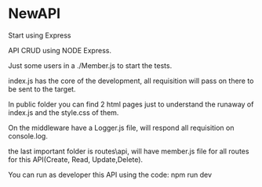 # NewAPI

Start using Express

API CRUD using NODE Express.

Just some users in a ./Member.js to start the tests.

index.js has the core of the development, all requisition will pass on there to be sent to the target.

In public folder you can find 2 html pages just to understand the runaway of index.js and the style.css of them.

On the middleware have a Logger.js file, will respond all requisition on console.log.

the last important folder is routes\api, will have member.js file for all routes for this API(Create, Read, Update,Delete).

You can run as developer this API using the code: npm run dev
